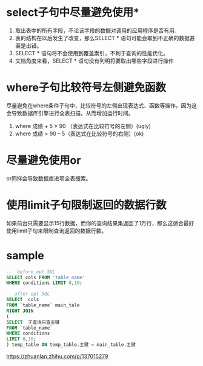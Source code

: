 <!--
 * @Author: Alex Cheen
 * @Date: 2020-05-18 17:23:56
 * @LastEditTime: 2020-05-18 17:50:00
 * @LastEditors: Please set LastEditors
 * @Description: In User Settings Edit
 * @FilePath: \undefinedd:\git\git_test\database\database_opt.md
--> 
# select子句中尽量避免使用*
1. 取出表中的所有字段，不论该字段的数据对调用的应用程序是否有用.
2. 表的结构在以后发生了改变，那么SELECT * 语句可能会取到不正确的数据甚至是出错。
3. SELECT * 语句将不会使用到覆盖索引，不利于查询的性能优化。
4. 文档角度来看，SELECT * 语句没有列明将要取出哪些字段进行操作

# where子句比较符号左侧避免函数
尽量避免在where条件子句中，比较符号的左侧出现表达式、函数等操作。因为这会导致数据库引擎进行全表扫描，从而增加运行时间。
1. where 成绩 + 5 > 90 （表达式在比较符号的左侧）(ugly)
2. where 成绩 > 90 – 5（表达式在比较符号的右侧）(ok)
   
# 尽量避免使用or
or同样会导致数据库进项全表搜索。

# 使用limit子句限制返回的数据行数
如果前台只需要显示15行数据，而你的查询结果集返回了1万行，那么这适合最好使用limit子句来限制查询返回的数据行数。


# sample
```sql
--  before opt SQL
SELECT cols FROM 'table_name'
WHERE conditions LIMIT 0,10;
```
```sql
-- after opt SQL
SELECT  cols
FROM `table_name` main_tale
RIGHT JOIN 
(
SELECT  子查询只查主键
FROM `table_name`
WHERE conditions
LIMIT 0,10;
) temp_table ON temp_table.主键 = main_table.主键

```
https://zhuanlan.zhihu.com/p/137015279
